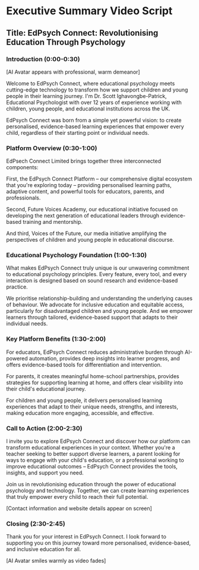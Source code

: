 # Executive Summary Video Script

## Title: EdPsych Connect: Revolutionising Education Through Psychology

### Introduction (0:00-0:30)
[AI Avatar appears with professional, warm demeanor]

Welcome to EdPsych Connect, where educational psychology meets cutting-edge technology to transform how we support children and young people in their learning journey. I'm Dr. Scott Ighavongbe-Patrick, Educational Psychologist with over 12 years of experience working with children, young people, and educational institutions across the UK.

EdPsych Connect was born from a simple yet powerful vision: to create personalised, evidence-based learning experiences that empower every child, regardless of their starting point or individual needs.

### Platform Overview (0:30-1:00)
EdPsech Connect Limited brings together three interconnected components:

First, the EdPsych Connect Platform – our comprehensive digital ecosystem that you're exploring today – providing personalised learning paths, adaptive content, and powerful tools for educators, parents, and professionals.

Second, Future Voices Academy, our educational initiative focused on developing the next generation of educational leaders through evidence-based training and mentorship.

And third, Voices of the Future, our media initiative amplifying the perspectives of children and young people in educational discourse.

### Educational Psychology Foundation (1:00-1:30)
What makes EdPsych Connect truly unique is our unwavering commitment to educational psychology principles. Every feature, every tool, and every interaction is designed based on sound research and evidence-based practice.

We prioritise relationship-building and understanding the underlying causes of behaviour. We advocate for inclusive education and equitable access, particularly for disadvantaged children and young people. And we empower learners through tailored, evidence-based support that adapts to their individual needs.

### Key Platform Benefits (1:30-2:00)
For educators, EdPsych Connect reduces administrative burden through AI-powered automation, provides deep insights into learner progress, and offers evidence-based tools for differentiation and intervention.

For parents, it creates meaningful home-school partnerships, provides strategies for supporting learning at home, and offers clear visibility into their child's educational journey.

For children and young people, it delivers personalised learning experiences that adapt to their unique needs, strengths, and interests, making education more engaging, accessible, and effective.

### Call to Action (2:00-2:30)
I invite you to explore EdPsych Connect and discover how our platform can transform educational experiences in your context. Whether you're a teacher seeking to better support diverse learners, a parent looking for ways to engage with your child's education, or a professional working to improve educational outcomes – EdPsych Connect provides the tools, insights, and support you need.

Join us in revolutionising education through the power of educational psychology and technology. Together, we can create learning experiences that truly empower every child to reach their full potential.

[Contact information and website details appear on screen]

### Closing (2:30-2:45)
Thank you for your interest in EdPsych Connect. I look forward to supporting you on this journey toward more personalised, evidence-based, and inclusive education for all.

[AI Avatar smiles warmly as video fades]
